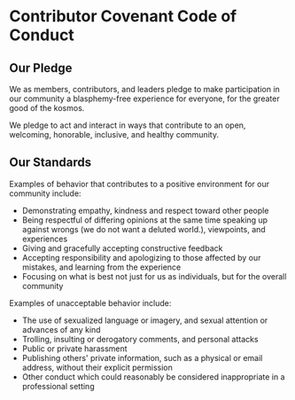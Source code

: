 # Contributor Covenant Code of Conduct

## Our Pledge

We as members, contributors, and leaders pledge to make participation in our community a blasphemy-free experience for everyone, for the greater good of the kosmos. 

We pledge to act and interact in ways that contribute to an open, welcoming, honorable, inclusive, and healthy community.

## Our Standards

Examples of behavior that contributes to a positive environment for our community include:

* Demonstrating empathy, kindness and respect toward other people
* Being respectful of differing opinions at the same time speaking up against wrongs (we do not want a deluted world.), viewpoints, and experiences
* Giving and gracefully accepting constructive feedback
* Accepting responsibility and apologizing to those affected by our mistakes, and learning from the experience
* Focusing on what is best not just for us as individuals, but for the overall community

Examples of unacceptable behavior include:

* The use of sexualized language or imagery, and sexual attention or
  advances of any kind
* Trolling, insulting or derogatory comments, and personal attacks
* Public or private harassment
* Publishing others' private information, such as a physical or email
  address, without their explicit permission
* Other conduct which could reasonably be considered inappropriate in a
  professional setting
